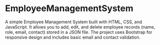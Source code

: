 # EmployeeManagementSystem
A simple Employee Management System built with HTML, CSS, and JavaScript. It allows you to add, edit, and delete employee records (name, role, email, contact) stored in a JSON file. The project uses Bootstrap for responsive design and includes basic email and contact validation.
